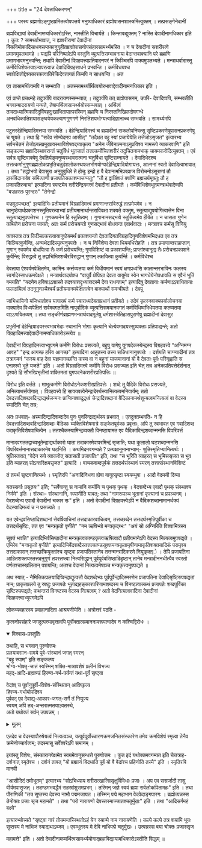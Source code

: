 +++
title = "24 देवताधिकरणम्"

+++
परस्य ब्रह्मणोऽङ्गुष्ठप्रमितत्वोपपत्तये मनुष्याधिकारं ब्रह्मोपासनशास्त्रमित्युक्तम् । तत्प्रसङ्गेनेदानीं

ब्रह्मविद्यायां देवादीनामप्यधिकारोऽस्ति, नास्तीति विचार्यते । किन्तावद्युक्तम् ? नास्ति देवादीनामधिकार इति । कुतः ? सामर्थ्याभावात्, न ह्यशरीराणां देवादीनां विेकविमोकादिसाधनसप्तकानुगृहीतब्रह्मोपासनोपसंहारसामर्थ्यमस्ति । न च देवादीनां सशरीरत्वे प्रमाणमुपलभामहे । यद्यपि परिनिष्पन्नेऽपि वस्तुनि व्युत्पत्तिसम्भावनाया वेदान्तवाक्यानि परे ब्रह्मणि प्रमाणभावमनुभवन्ति; तथापि देवादीनां विग्रहवत्त्वप्रतिपादनपरं न किञ्चिदपि वाक्यमुपलभ्यते । मन्त्राथर्वादास्तु कर्मविधिशेषतयाऽन्यपरत्वान्न देवादिविग्रहसाधने प्रभवन्ति । कर्मविधयश्च स्वापेक्षितोद्देश्यकारकत्वातिरेकिदेवतागतं किमपि न साधयन्ति । अत

एव तासामर्थित्वमपि न सम्भवति । अतस्सामर्थ्यार्थित्वयोरभावाद्देवादीनामनधिकार इति ।

एवं प्राप्ते प्रचक्ष्महे तदुपर्यपि बादरायणस्सम्भवात् । तदुपर्यपि तत् ब्रह्मोपासनम्, उपरि- देवादिष्वपि, सम्भवतीति भगवान्बादरायणो मन्यते, तेषामर्थित्वसामर्थ्ययोस्सम्भवात् । अर्थित्वं तावदाध्यात्मिकादिदुर्विषहदुःखाभितापात्परस्मिन् ब्रह्मणि च निरस्तनिखिलदोषगन्धे अनवधिकातिशयासङ्घयेयकल्याणगुणगणे निरतिशयभोग्यत्वादिज्ञानाच्च सम्भवति । सामर्थ्यमपि

पटुतरदेहेन्द्रियादिमत्तया सम्भवति । देहेन्द्रियादिमत्त्वं च ब्रह्मादीनां सकलोपनिषत्सु सृष्टिप्रकरणेषूपासनप्रकरणेषु च श्रूयते । तथा हि "सदेव सोम्येदमग्र आसीत्" "तदैक्षत बहु स्यां प्रजायेयेति तत्तेजोऽसृजत" इत्यारभ्य सर्वमचेतनं तेजोऽबन्नप्रमुखावस्थाविशेषवद्य्वाकृत्य "अनेन जीवेनात्मनाऽनुप्रविश्य नामरूपे व्याकरवाणि" इति सङ्कल्प्य ब्रह्मादिस्थावरान्तं चतुर्विधं भूतजातं तत्तत्कर्मोचितशरीरं तदुचितनामभाक् चायमकरोदित्युक्तम् । एवं सर्वत्र सृष्टिवाक्येषु देवतिर्यङ्मनुष्यस्थावरात्मना चतुर्विधा सृष्टिराम्नायते । देवादिभेदश्च तत्तत्कर्मानुगुणब्रह्मलोकप्रभृतिचतुर्दशलोकस्थफलभोगयोग्यदेहेन्द्रियादियोगायत्तः, आत्मनां स्वतो देवादित्वाभावात् । तथा "तद्धोभयो देवासुरा अनुबुबुधिरे ते होचुः इन्द्रो ह वै देवानामभिप्रवव्राज विरोचनोऽसुराणां तौ हासंविदानावेव समित्पाणी प्रजापतिसकाशमाजग्मतुः" "तौ ह द्वात्रिंशतं वर्षाणि ब्रह्मचर्यमूषतुः तौ ह प्रजापतिरुवाच" इत्यादिना स्पष्टमेव शरीरेन्द्रियवत्त्वं देवादीनां प्रतीयते । कर्मविधिशेषभूतमन्त्रार्थवादेष्वपि "वज्रहस्तः पुरन्दरः" "तेनेन्द्रो

वज्रमुदयच्छत्" इत्यादिभिः प्रतीयमानं विग्रहादिमत्त्वं प्रमाणान्तराविरुद्धं तत्प्रमेयमेव । न चानुष्ठेयार्थप्रकाशनस्तुतिपरत्वाभ्यां प्रतीयमानार्थान्तराविवक्षा शक्यते वक्तुम्, स्तुत्याद्युपयोगित्वात्तेन विना स्तुत्याद्यनुपपत्तेश्च । गुणकथनेन हि स्तुतित्वम् । गुणानामसद्भावे स्तुतित्वमेव हीयेत । न चासता गुणेन कथितेन प्ररोचना जायते; अतः कर्म प्ररोचयन्तो गुणसद्भावं बोधयन्त एवार्थवादाः । मन्त्राश्च कर्मसु विनियु

क्तास्तत्र तत्र किञ्चित्करत्वायानुष्ठेयमर्थं प्रकाशयन्तो देवतादिगतविग्रहादिगुणविशेषमभिदधत एव तत्र किञ्चित्कुर्वन्ति, अन्यथेद्रादिस्मृत्यनुपपत्तेः । न च निर्विशेषा देवता धियमधिरोहति । तत्र प्रमाणान्तराप्राप्तान् गुणान् स्वयमेव बोधयित्वा तैः कर्म प्ररोचयन्ति; गुणविशिष्टं वा प्रकाशयन्ति; प्राप्तांश्चानूद्य तैः प्ररोचनप्रकाशने कुर्वन्ति; विरुद्धत्वे तु तद्वाचिभिश्शब्दैरविरुद्धान् गुणान् लक्षयित्वा कुवर्न्ति । कर्मविधेश्च

देवताया ऐश्वर्यमपेक्षितमेव, कामिनः कर्त्तव्यतया कर्म विधीयमानं स्वयं क्षणप्रध्वंसि कालान्तरभाविनः फलस्य स्वर्गादेस्साधकमपेक्षते । मन्त्रार्थवादयोश्च "वायुर्वै क्षेपिष्ठा देवता वायुमेव स्वेन भागधेयेनोपधावति स एवैनं भूतिं गमयति" "यदनेन हविषाऽऽशास्ते तदश्यात्तदृध्यात्तदस्मै देवा राधन्ताम्" इत्यादिषु देवतायाः कर्मणाऽऽराधितायाः फलदायित्वं तदनुगुणञ्चैश्वर्यं प्रतीयमानमपेक्षितत्वेन वाक्यार्थो समन्वीयते । देवपू

जाभिधायिनो यजिधातोश्च यागाख्यं कर्म स्वाराध्यदेवताप्रधानं प्रतीयते । तदेवं कृत्स्नवाक्यपर्यालोचनया वाक्यादेव विध्यपेक्षितं सर्वमवगतमिति नापूर्वादिकं व्युत्पत्तिसमयानवगतं कर्मविधिष्वभिधेयतया कल्प्यतया वाऽऽश्रयितव्यम् । तथा सङ्कीर्णब्राह्मणमन्त्रार्थवादमूलेषु धर्मशास्त्रेतिहासपुराणेषु ब्रह्मादीनां देवासुर

प्रभृतीनां देहेन्द्रियादयस्स्वभावभेदाः स्थानानि भोगाः कृत्यानि चेत्येवमादयस्सुव्यक्ताः प्रतिपाद्यन्ते; अतो विग्रहादिमत्त्वाद्देवादीनामप्यधिकारोऽस्त्येव ॥

देवादीनां विग्रहादिमत्त्वाभ्युपगमे कर्मणि विरोधः प्रसज्यते, बहुषु यागेषु युगपदेकस्येन्द्रस्य विग्रहवत्त्वे "अग्निमग्न आवह" "इन्द्र आगच्छ हरिव आगच्छ" इत्यादिना आहूतस्य तस्य सन्निधानानुपपत्तेः । दर्शयति चाग्न्यादीनां तत्र तत्रागमनं "कस्य वाह देवा यज्ञमागच्छन्ति कस्य वा न बहूनां याजमानानां यो वै देवताः पूर्वः परिगृह्णाति स एनाश्श्वो भूते यजते" इति । अतो विग्रहादिमत्त्वे कर्मणि विरोधः प्रसज्यत इति चेत् तन्न अनेकप्रतिपत्तेर्दर्शनात् दृश्यते हि सौभरिप्रभृतीनां शक्तिमतां युगपदनेकशरीरप्रतिपत्तिः ॥

विरोध इति वर्त्तते । माभूत्कर्मणि विरोधोऽनेकशरीरप्रतिपत्तेः । शब्दे तु वैदिके विरोधः प्रसज्यते, अनित्याथर्संयोगात् । विग्रहवत्त्वे हि सावयवत्वेनेन्द्रादेरर्थस्यानित्यत्वमनिवार्यम्; ततो देवदत्तादिशब्दवदिन्द्राद्यर्थजन्मनः प्राग्विनाशादूद्र्ध्वं चेन्द्रादिशब्दानां वैदिकानामर्थशून्यत्वमनित्यत्वं वा वेदस्य स्यादिति चेत् तन्न;

अतः प्रभवात्- अस्मादिन्द्रादिशब्दादेव पुनः पुनरिन्द्राद्यर्थस्य प्रभवात् । एतदुक्तम्भवति- न हि देवदत्तादिशब्दवदिन्द्रादिशब्दाः वैदिकाः व्यक्तिविशेषमात्रे सङ्केतपूर्वकाः प्रवृत्ताः, अपि तु स्वभावत एव गवादिशब्द वदाकृतिविशेषवाचित्वेन । ततश्चैकस्यामिन्द्रव्यक्तौ विनष्टायामत एव वैदिकादिन्द्रशब्दान्मनसि विपरिवर्त्त

मानादवगततद्वाच्यभूतेन्द्राद्यर्थाकारो घाता तदाकारमेवापरमिन्द्रं सृजाति; यथा कुलालो घटशब्दान्मनसि विपरिवर्त्तमानात्तदाकारमेव घटमिति । कथमिदमवगम्यते ? प्रत्यक्षानुमानाभ्याम्- श्रुतिस्मृतिभ्यामित्यर्थः । श्रुतिस्तावत् "वेदेन रूपे व्याकरोत् सतासती प्रजापतिः" इति, तथा "स भूरिति व्याहरत् स भूमिससृजत स भुव इति व्याहरत् सोऽन्तरिक्षमसृजत" इत्यादि । वाचकशब्दपूर्वकं तत्तदर्थसंस्थानं स्मरन् तत्तत्संस्थानविशिष्टं

तं तमर्थं सृष्टवानित्यर्थः । स्मृतिरपि "अनादिनिधना ह्येषा वागुत्सृष्टा स्वयम्भुवा । आदौ वेदमयी दिव्या

यतस्सर्वाः प्रसूतयः" इति; "सर्वेषान्तु स नामानि कर्माणि च पृथक् पृथक् । वेदशब्देभ्य एवादौ पृथक् संस्थाश्च निर्ममे" इति । संस्थाः- संस्थानानि, रूपाणीति यावत्; तथा "नामरूपञ्च भूतानां कृत्यानां च प्रपञ्चनम् । वेदशब्देभ्य एवादौ देवादीनां चकार सः" इति । अतो देवादीनां विग्रहवत्त्वेऽपि न वैदिकशब्दानामानर्थक्यं वेदस्यादिमत्त्वं च न प्रसज्यते ॥

यत एवेन्द्रवसिष्ठादिशब्दानां सेवर्षिवाचिनां तत्तदाकारवाचित्वम्, तत्तच्छब्देन तत्तदर्थस्मृतिपूर्वीका च तत्तदर्थसृष्टिः, तत एव "मन्त्रकृतो वृणीते" "नम ऋषिभ्यो मन्त्रकृद्य्भः" "अयं सो अग्निरिति विश्वामित्रस्य

सूक्तं भवति" इत्यादिभिर्वसिष्ठादीनां मन्त्रकृत्वकाण्डकृत्त्वऋषित्वादौ प्रतीयमानेऽपि वेदस्य नित्यत्वमुपपद्यते । एभिरेव "मन्त्रकृतो वृणीते" इत्यादिभिर्वेदशब्दैस्तत्तत्काण्डसूक्तमन्त्रकृतामृषीणामाकृतिशक्तयादिकं परामृश्य तत्तदाकारान् तत्तच्छक्रियुक्तांश्च सृष्ट्वा प्रजापतिस्तानेव तत्तन्मन्त्रादिकरणे नियुङ्क्त्े । तेपि प्रजापतिना आहितशक्तयस्तत्तदनुगुणं तपस्तप्त्वा नित्यसिद्धान् पूर्वपूर्ववसिष्ठादिदृष्टान् तानेव मन्त्रादीननधीत्यैव स्वरतो वर्णतश्चास्खलितान् पशयन्ति; अतश्च वेदानां नित्यत्वमेषाञ्च मन्त्रकृत्त्वमुपपद्यते ॥

अथ स्यात् - नैमित्तिकप्रलयादिष्विन्द्राद्युत्पत्तौ वेदशब्देभ्यः पूर्वपूर्वेन्द्रादिस्मरणेन प्रजापतिना देवादिसृष्टिरुपपद्यतां नाम; प्राकृतप्रलये तु स्रष्टुः प्रजापतेः भूताद्यहङ्कारपरिणामशब्दस्य च विनष्टत्वात्कथं प्रजापतेः शब्दपूर्विका सृष्टिरुपपद्यते; कथन्तरां विनष्टस्य वेदस्य नित्यत्वम् ? अतो वेदनित्यत्ववादिना देवादीनां विग्रहवत्त्वाभ्युपगमेऽपि

लोकव्यवहारस्य प्रवाहानादिता आश्रयणीयेति । अत्रोत्तरं पठति -

कृत्स्नोपसंहारे जगदुत्पत्त्यावृत्तावपि पूर्वोक्तात्समाननामरूपत्वादेव न कश्चिद्विरोधः । 


<details open><summary>विश्वास-प्रस्तुतिः</summary>

तथाहि, स भगवान् पुरुषोत्तमः  
प्रलयावसान-समये पूर्व-संस्थानं जगत् स्मरन्  
"बहु स्याम्" इति सङ्कल्प्य  
भोग्य-भोक्तृ-जातं स्वस्मिन् शक्ति-मात्रावशेषं प्रलीनं विभज्य  
महद्-आदि-ब्रह्माण्डं हिरण्य-गर्भ-पर्यन्तं यथा-पूर्वं सृष्ट्वा

वेदांश् च पूर्वानुपूर्वी-विशेष-संस्थितान् आविष्कृत्य  
हिरण्य-गर्भायोपदिश्य  
पूर्ववद् एव देवाद्य्-आकार-जगत्-सर्गे तं नियुज्य  
स्वयम् अपि तद्-अन्तरात्मतयाऽवतस्थे,  
अतो यथोक्तं सर्वम् उपपन्नम् ।
</details>

<details><summary>मूलम्</summary>

तथाहि, स भगवान् पुरुषोत्तमः प्रलयावसानसमये पूर्वसंस्थानं जगत्स्मरन् "बहु स्याम्" इति सङ्कल्प्य भोग्यभोक्तृजातं स्वस्मिन् शक्तिमात्रावशेषं प्रलीनं विभज्य महदादिब्रह्माण्डं हिरण्यगर्भपर्यन्तं यथापूर्वं सृष्ट्वा वेदांश्च पूर्वानुपूर्वीविशेषसंस्थितानाविष्कृत्य हिरण्यगर्भायोपदिश्य पूर्ववदेव देवाद्याकारजगत्सर्गे तं नियुज्य स्वयमपि तदन्तरात्मतयाऽवतस्थे, अतो यथोक्तं सर्वमुपपन्नम् । एतदेव च वेदस्यापौरुषेयत्वं नित्यत्वञ्च, यत्पूर्वपूर्वोच्चारणक्रमजनितसंस्कारेण तमेव क्रमविशेषं स्मृत्वा तेनैव क्रमेणोच्चार्यत्वम्; तदस्मासु सर्वेश्वरेऽपि समानम् । इयांस्तु
</details>


एतदेव च वेदस्यापौरुषेयत्वं नित्यत्वञ्च, यत्पूर्वपूर्वोच्चारणक्रमजनितसंस्कारेण तमेव क्रमविशेषं स्मृत्वा तेनैव क्रमेणोच्चार्यत्वम्; तदस्मासु सर्वेश्वरेऽपि समानम् । 

इयांस्तु विशेषः, संस्कारानपेक्षमेव स्वयमेवानुसन्धत्ते पुरुषोत्तमः । कुत इदं यथोक्तमवगम्यत इति चेत्तत्राह- दर्शनात् स्मृतेश्च । दर्शनं तावत् "यो ब्रह्माणं विदधाति पूर्वं यो वै वेदांश्च प्रहिणोति तस्मै" इति । स्मृतिरपि मानवी

"आसीदिदं तमोभूतम्" इत्यारभ्य "सोऽभिध्याय शरीरात्खात्सिसृक्षुर्विविधाः प्रजाः । अप एव ससर्जादौ तासु वीर्यमपासृजत् । तदण्डमभवद्धैमं सहस्रांशुसमप्रभम् । तस्मिन् जज्ञे स्वयं ब्रह्मा सर्वलोकपितामहः" इति । तथा पौराणिकी "तत्र सुप्तस्य देवस्य नाभौ पद्ममजायत । तस्मिन् पद्मे महाभाग वेदवेदाङ्गपारगः । ब्रह्मोत्पन्नस्स तेनोक्तः प्रजाः सृज महामते" । तथा "परो नारायणो देवस्तस्माज्जातश्चतुर्मुखः" इति । तथा "आदिसर्गमहं बक्ष्ये"

इत्यारभ्योच्यते "सृष्ट्वा नारं तोयमन्तस्स्थितोऽहं येन स्यान्मे नाम नारायणेति । कल्पे कल्पे तत्र शयामि भूयः सुप्तस्य मे नाभिजं स्याद्यथाऽब्जम् । एवम्भूतस्य मे देवि नाभिपद्मे चतुर्मुखः । उत्पन्नस्स बया चोक्तः प्रजास्सृज

महामत्ते" इति । अतो देवादीनामप्यर्थित्वसामर्थ्ययोगाद्ब्रह्मविद्यायामधिकारोऽस्तीति सिद्धम् ॥